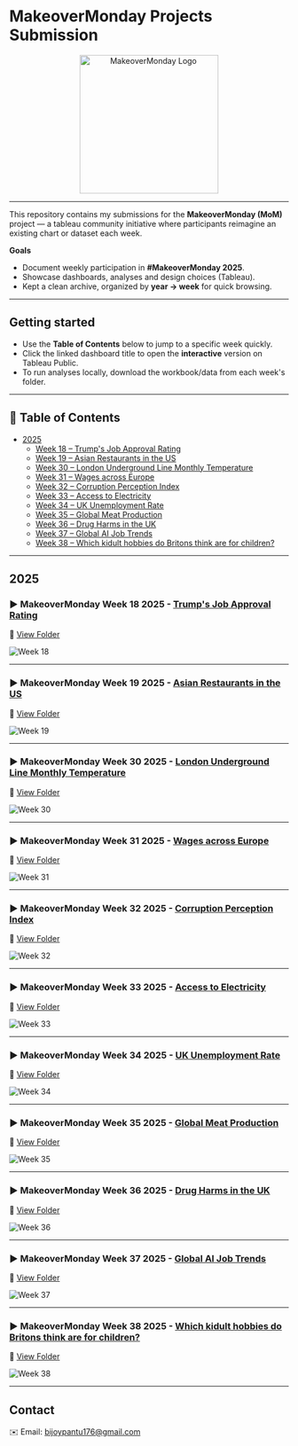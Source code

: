 # MakeoverMonday Projects Submission

<p align="center">
  <a href="https://www.makeovermonday.co.uk/">
    <img src="https://github.com/bijoypantu/Makeover-Monday-Submissions/blob/main/logo.png" alt="MakeoverMonday Logo" width="250"/>
  </a>
</p>

---

This repository contains my submissions for the **MakeoverMonday (MoM)** project — a tableau community initiative where participants reimagine an existing chart or dataset each week.

**Goals**
- Document weekly participation in **#MakeoverMonday 2025**.  
- Showcase dashboards, analyses and design choices (Tableau).  
- Kept a clean archive, organized by **year → week** for quick browsing.

---

## Getting started
- Use the **Table of Contents** below to jump to a specific week quickly.  
- Click the linked dashboard title to open the **interactive** version on Tableau Public.  
- To run analyses locally, download the workbook/data from each week's folder.

---

## 📑 Table of Contents
- [2025](#2025)
  - [Week 18 – Trump's Job Approval Rating](#week-18)
  - [Week 19 – Asian Restaurants in the US](#week-19)
  - [Week 30 – London Underground Line Monthly Temperature](#week-30)
  - [Week 31 – Wages across Europe](#week-31)
  - [Week 32 – Corruption Perception Index](#week-32)
  - [Week 33 – Access to Electricity](#week-33)
  - [Week 34 – UK Unemployment Rate](#week-34)
  - [Week 35 – Global Meat Production](#week-35)
  - [Week 36 – Drug Harms in the UK](#week-36)
  - [Week 37 – Global AI Job Trends](#week-37)
  - [Week 38 – Which kidult hobbies do Britons think are for children?](#week-38)

---

## 2025

<!-- Week 18 -->
<h3 id="week-18">► MakeoverMonday Week 18 2025 - <a href="https://public.tableau.com/app/profile/bijoy.pantu/viz/TrumpApprovalRatingsMakeoverMondayW182025/Dashboard1">Trump's Job Approval Rating</a></h3>

📂 [View Folder](https://github.com/bijoypantu/Makeover-Monday-Submissions/tree/main/2025/Week%2018)

![Week 18](https://github.com/bijoypantu/Makeover-Monday-Submissions/blob/main/2025/Week%2018/Icons%20%26%20Images/Trump%20Approval%20Ratings.png?raw=true)

---

<!-- Week 19 -->
<h3 id="week-19">► MakeoverMonday Week 19 2025 - <a href="https://public.tableau.com/app/profile/bijoy.pantu/viz/AsianRestaurantsintheUSMakeoverMondayW192025/Dashboard1">Asian Restaurants in the US</a></h3>

📂 [View Folder](https://github.com/bijoypantu/Makeover-Monday-Submissions/tree/main/2025/Week%2019)

![Week 19](https://github.com/bijoypantu/Makeover-Monday-Submissions/blob/main/2025/Week%2019/Icons%20%26%20Images/Asian%20Restaurants%20in%20the%20US.png?raw=true)

---

<!-- Week 30 -->
<h3 id="week-30">► MakeoverMonday Week 30 2025 - <a href="https://public.tableau.com/app/profile/bijoy.pantu/viz/LondonUndergroundLineMonthlyTemperaturesMakeoverMondayW302025/Dashboard1">London Underground Line Monthly Temperature</a></h3>

📂 [View Folder](https://github.com/bijoypantu/Makeover-Monday-Submissions/tree/main/2025/Week%2030)

![Week 30](https://github.com/bijoypantu/Makeover-Monday-Submissions/blob/main/2025/Week%2030/Icons%20%26%20Images/London%20Underground%20Temperature.png?raw=true)

---

<!-- Week 31 -->
<h3 id="week-31">► MakeoverMonday Week 31 2025 - <a href="https://public.tableau.com/app/profile/bijoy.pantu/viz/WagesacrossEuropeMakeoverMondayW312025/Dashboard1">Wages across Europe</a></h3>

📂 [View Folder](https://github.com/bijoypantu/Makeover-Monday-Submissions/tree/main/2025/Week%2031)

![Week 31](https://github.com/bijoypantu/Makeover-Monday-Submissions/blob/main/2025/Week%2031/Icons%20%26%20Images/Wages%20across%20Europe.png?raw=true)

---

<!-- Week 32 -->
<h3 id="week-32">► MakeoverMonday Week 32 2025 - <a href="https://public.tableau.com/app/profile/bijoy.pantu/viz/CorruptionPerceptionIndexMakeoverMondayWeek322025/CoruptionPerception">Corruption Perception Index</a></h3>

📂 [View Folder](https://github.com/bijoypantu/Makeover-Monday-Submissions/tree/main/2025/Week%2032)

![Week 32](https://github.com/bijoypantu/Makeover-Monday-Submissions/blob/main/2025/Week%2032/Icons%20%26%20Images/Coruption%20Perception.png?raw=true)

---

<!-- Week 33 -->
<h3 id="week-33">► MakeoverMonday Week 33 2025 - <a href="https://public.tableau.com/app/profile/bijoy.pantu/viz/AccessToElectricityMakeoverMondayWeek332025_17554470490940/Dashboard1">Access to Electricity</a></h3>

📂 [View Folder](https://github.com/bijoypantu/Makeover-Monday-Submissions/tree/main/2025/Week%2033)

![Week 33](https://github.com/bijoypantu/Makeover-Monday-Submissions/blob/main/2025/Week%2033/dashboard%20preview.png?raw=true)

---

<!-- Week 34 -->
<h3 id="week-34">► MakeoverMonday Week 34 2025 - <a href="https://public.tableau.com/app/profile/bijoy.pantu/viz/UnemploymentRateMakeoverMondayWeek342025/Dashboard">UK Unemployment Rate</a></h3>

📂 [View Folder](https://github.com/bijoypantu/Makeover-Monday-Submissions/tree/main/2025/Week%2034)

![Week 34](https://github.com/bijoypantu/Makeover-Monday-Submissions/blob/main/2025/Week%2034/Icons%20%26%20Images/Unemployment%20Rate.png?raw=true)

---

<!-- Week 35 -->
<h3 id="week-35">► MakeoverMonday Week 35 2025 - <a href="https://public.tableau.com/app/profile/bijoy.pantu/viz/GlobalMeatProductionMakeoverMondayWeek352025/Meatproduction">Global Meat Production</a></h3>

📂 [View Folder](https://github.com/bijoypantu/Makeover-Monday-Submissions/tree/main/2025/Week%2035)

![Week 35](https://github.com/bijoypantu/Makeover-Monday-Submissions/blob/main/2025/Week%2035/icons%20%26%20Images/Meatproduction.png)

---

<!-- Week 36 -->
<h3 id="week-36">► MakeoverMonday Week 36 2025 - <a href="https://public.tableau.com/app/profile/bijoy.pantu/viz/DrugHarmsintheUKMakeoverMondayWeek362025/Dashboard1">Drug Harms in the UK</a></h3>

📂 [View Folder](https://github.com/bijoypantu/Makeover-Monday-Submissions/tree/main/2025/Week%2036)

![Week 36](https://github.com/bijoypantu/Makeover-Monday-Submissions/blob/main/2025/Week%2036/Icons%20%26%20Images/Drug%20harm.png)

---

<!-- Week 37 -->
<h3 id="week-37">► MakeoverMonday Week 37 2025 - <a href="https://public.tableau.com/app/profile/bijoy.pantu/viz/GlobalAIJobTrendsMakeoverMondayWeek372025/GlobalAIJobTrend">Global AI Job Trends</a></h3>

📂 [View Folder](https://github.com/bijoypantu/Makeover-Monday-Submissions/tree/main/2025/Week%2037)

![Week 37](https://github.com/bijoypantu/Makeover-Monday-Submissions/blob/main/2025/Week%2037/Icons%20%26%20Images/Global%20AI%20Job%20Trend.png)

---

<!-- Week 38 -->
<h3 id="week-38">► MakeoverMonday Week 38 2025 - <a href="https://public.tableau.com/app/profile/bijoy.pantu/viz/WhichkidulthobbiesdoBritonsthinkareforchildrenMakeoverMondayWeek382025/kidulthobbies">Which kidult hobbies do Britons think are for children?</a></h3>

📂 [View Folder](https://github.com/bijoypantu/Makeover-Monday-Submissions/tree/main/2025/Week%2038)

![Week 38](https://github.com/bijoypantu/Makeover-Monday-Submissions/blob/main/2025/Week%2038/Icons%20&%20Images/kidult%20hobbies.png?raw=true)

---

## Contact
✉️ Email: [bijoypantu176@gmail.com](mailto:bijoypantu176@gmail.com)
